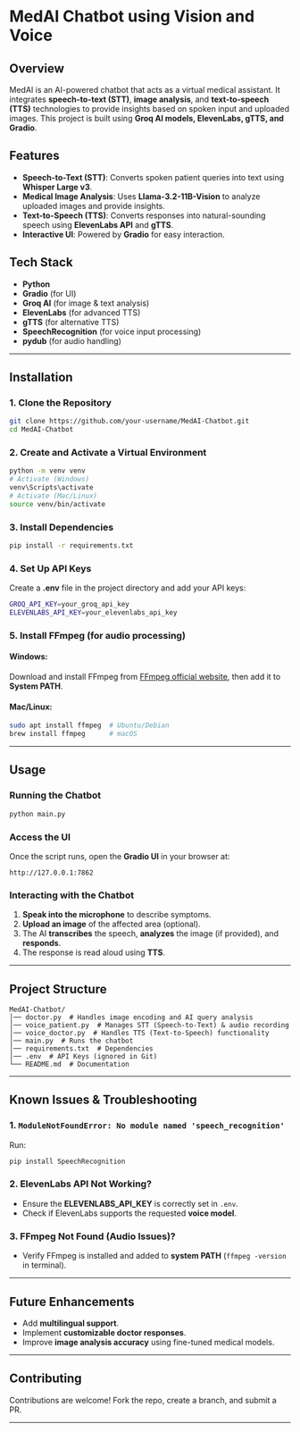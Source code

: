 # MedAI Chatbot using Vision and Voice

## Overview
MedAI is an AI-powered chatbot that acts as a virtual medical assistant. It integrates **speech-to-text (STT)**, **image analysis**, and **text-to-speech (TTS)** technologies to provide insights based on spoken input and uploaded images. This project is built using **Groq AI models, ElevenLabs, gTTS, and Gradio**.

## Features
- **Speech-to-Text (STT)**: Converts spoken patient queries into text using **Whisper Large v3**.
- **Medical Image Analysis**: Uses **Llama-3.2-11B-Vision** to analyze uploaded images and provide insights.
- **Text-to-Speech (TTS)**: Converts responses into natural-sounding speech using **ElevenLabs API** and **gTTS**.
- **Interactive UI**: Powered by **Gradio** for easy interaction.

## Tech Stack
- **Python**
- **Gradio** (for UI)
- **Groq AI** (for image & text analysis)
- **ElevenLabs** (for advanced TTS)
- **gTTS** (for alternative TTS)
- **SpeechRecognition** (for voice input processing)
- **pydub** (for audio handling)

---

## Installation

### 1. Clone the Repository
```sh
git clone https://github.com/your-username/MedAI-Chatbot.git
cd MedAI-Chatbot
```

### 2. Create and Activate a Virtual Environment
```sh
python -m venv venv
# Activate (Windows)
venv\Scripts\activate
# Activate (Mac/Linux)
source venv/bin/activate
```

### 3. Install Dependencies
```sh
pip install -r requirements.txt
```

### 4. Set Up API Keys
Create a **.env** file in the project directory and add your API keys:
```sh
GROQ_API_KEY=your_groq_api_key
ELEVENLABS_API_KEY=your_elevenlabs_api_key
```

### 5. Install FFmpeg (for audio processing)
#### Windows:
Download and install FFmpeg from [FFmpeg official website](https://ffmpeg.org/download.html), then add it to **System PATH**.

#### Mac/Linux:
```sh
sudo apt install ffmpeg  # Ubuntu/Debian
brew install ffmpeg      # macOS
```

---

## Usage

### Running the Chatbot
```sh
python main.py
```

### Access the UI
Once the script runs, open the **Gradio UI** in your browser at:
```
http://127.0.0.1:7862
```

### Interacting with the Chatbot
1. **Speak into the microphone** to describe symptoms.
2. **Upload an image** of the affected area (optional).
3. The AI **transcribes** the speech, **analyzes** the image (if provided), and **responds**.
4. The response is read aloud using **TTS**.

---

## Project Structure
```
MedAI-Chatbot/
│── doctor.py  # Handles image encoding and AI query analysis
│── voice_patient.py  # Manages STT (Speech-to-Text) & audio recording
│── voice_doctor.py  # Handles TTS (Text-to-Speech) functionality
│── main.py  # Runs the chatbot
│── requirements.txt  # Dependencies
│── .env  # API Keys (ignored in Git)
└── README.md  # Documentation
```

---

## Known Issues & Troubleshooting
### 1. **`ModuleNotFoundError: No module named 'speech_recognition'`**
Run:
```sh
pip install SpeechRecognition
```

### 2. **ElevenLabs API Not Working?**
- Ensure the **ELEVENLABS_API_KEY** is correctly set in `.env`.
- Check if ElevenLabs supports the requested **voice model**.

### 3. **FFmpeg Not Found (Audio Issues)?**
- Verify FFmpeg is installed and added to **system PATH** (`ffmpeg -version` in terminal).

---

## Future Enhancements
- Add **multilingual support**.
- Implement **customizable doctor responses**.
- Improve **image analysis accuracy** using fine-tuned medical models.

---

## Contributing
Contributions are welcome! Fork the repo, create a branch, and submit a PR.

---

